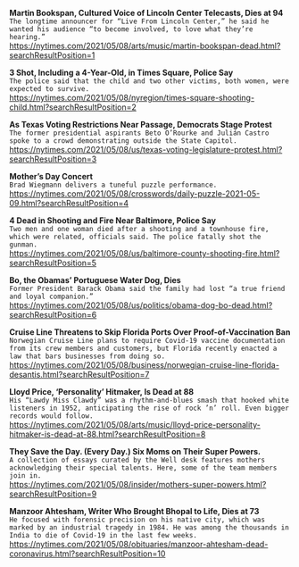 **Martin Bookspan, Cultured Voice of Lincoln Center Telecasts, Dies at 94**\
`The longtime announcer for “Live From Lincoln Center,” he said he wanted his audience “to become involved, to love what they’re hearing.”`\
https://nytimes.com/2021/05/08/arts/music/martin-bookspan-dead.html?searchResultPosition=1

**3 Shot, Including a 4-Year-Old, in Times Square, Police Say**\
`The police said that the child and two other victims, both women, were expected to survive.`\
https://nytimes.com/2021/05/08/nyregion/times-square-shooting-child.html?searchResultPosition=2

**As Texas Voting Restrictions Near Passage, Democrats Stage Protest**\
`The former presidential aspirants Beto O’Rourke and Julián Castro spoke to a crowd demonstrating outside the State Capitol.`\
https://nytimes.com/2021/05/08/us/texas-voting-legislature-protest.html?searchResultPosition=3

**Mother’s Day Concert**\
`Brad Wiegmann delivers a tuneful puzzle performance.`\
https://nytimes.com/2021/05/08/crosswords/daily-puzzle-2021-05-09.html?searchResultPosition=4

**4 Dead in Shooting and Fire Near Baltimore, Police Say**\
`Two men and one woman died after a shooting and a townhouse fire, which were related, officials said. The police fatally shot the gunman.`\
https://nytimes.com/2021/05/08/us/baltimore-county-shooting-fire.html?searchResultPosition=5

**Bo, the Obamas’ Portuguese Water Dog, Dies**\
`Former President Barack Obama said the family had lost “a true friend and loyal companion.”`\
https://nytimes.com/2021/05/08/us/politics/obama-dog-bo-dead.html?searchResultPosition=6

**Cruise Line Threatens to Skip Florida Ports Over Proof-of-Vaccination Ban**\
`Norwegian Cruise Line plans to require Covid-19 vaccine documentation from its crew members and customers, but Florida recently enacted a law that bars businesses from doing so.`\
https://nytimes.com/2021/05/08/business/norwegian-cruise-line-florida-desantis.html?searchResultPosition=7

**Lloyd Price, ‘Personality’ Hitmaker, Is Dead at 88**\
`His “Lawdy Miss Clawdy” was a rhythm-and-blues smash that hooked white listeners in 1952, anticipating the rise of rock ’n’ roll. Even bigger records would follow.`\
https://nytimes.com/2021/05/08/arts/music/lloyd-price-personality-hitmaker-is-dead-at-88.html?searchResultPosition=8

**They Save the Day. (Every Day.) Six Moms on Their Super Powers.**\
`A collection of essays curated by the Well desk features mothers acknowledging their special talents. Here, some of the team members join in.`\
https://nytimes.com/2021/05/08/insider/mothers-super-powers.html?searchResultPosition=9

**Manzoor Ahtesham, Writer Who Brought Bhopal to Life, Dies at 73**\
`He focused with forensic precision on his native city, which was marked by an industrial tragedy in 1984. He was among the thousands in India to die of Covid-19 in the last few weeks.`\
https://nytimes.com/2021/05/08/obituaries/manzoor-ahtesham-dead-coronavirus.html?searchResultPosition=10

